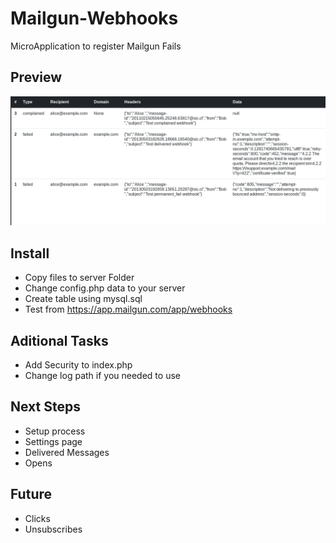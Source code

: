 # Mailgun-Webhooks
MicroApplication to register Mailgun Fails

## Preview

![preview.png](https://raw.githubusercontent.com/siccl/Mailgun-Webhooks/master/images/preview.png)

## Install

-	Copy files to server Folder
-	Change config.php data to your server
-	Create table using mysql.sql
-	Test from https://app.mailgun.com/app/webhooks

## Aditional Tasks

-	Add Security to index.php
-	Change log path if you needed to use

## Next Steps

-	Setup process
-	Settings page
-	Delivered Messages
-	Opens

## Future

-	Clicks
-	Unsubscribes